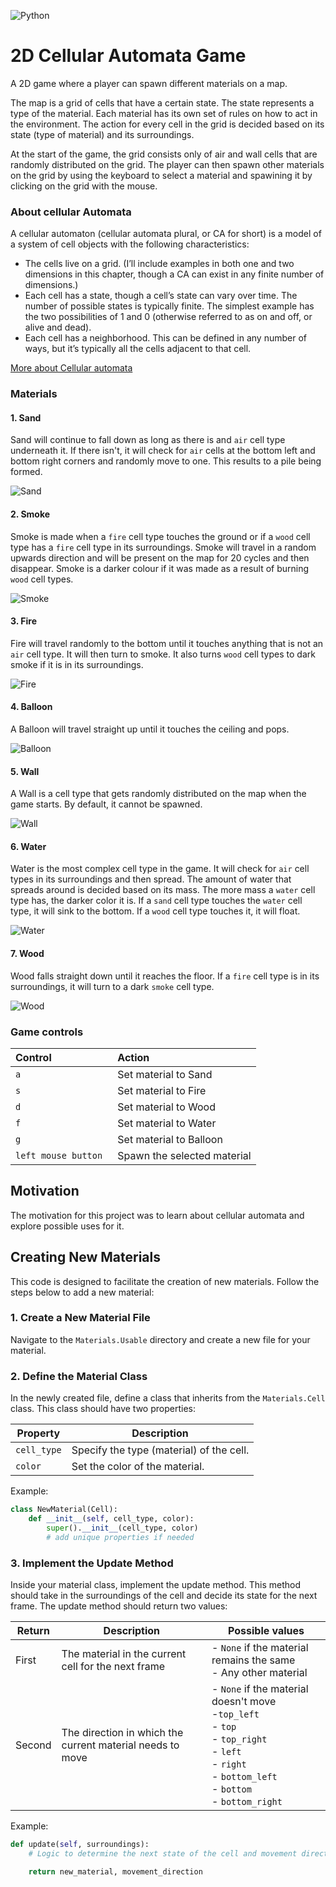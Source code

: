 ![Python](https://img.shields.io/badge/python-3670A0?style=for-the-badge&logo=python&logoColor=ffdd54)

# 2D Cellular Automata Game

A 2D game where a player can spawn different materials on a map.

The map is a grid of cells that have a certain state. The state represents a type of the material. Each material has its own set of rules on how to act in the environment. The action for every cell in the grid is decided based on its state (type of material) and its surroundings. 

At the start of the game, the grid consists only of air and wall cells that are randomly distributed on the grid. The player can then spawn other materials on the grid by using the keyboard to select a material and spawining it by clicking on the grid with the mouse.

### About cellular Automata

A cellular automaton (cellular automata plural, or CA for short) is a model of a system of cell objects with the following characteristics:

 - The cells live on a grid. (I’ll include examples in both one and two dimensions in this chapter, though a CA can exist in any finite number of dimensions.)
 - Each cell has a state, though a cell’s state can vary over time. The number of possible states is typically finite. The simplest example has the two possibilities of 1 and 0 (otherwise referred to as on and off, or alive and dead).
 - Each cell has a neighborhood. This can be defined in any number of ways, but it’s typically all the cells adjacent to that cell.

[More about Cellular automata](https://natureofcode.com/cellular-automata/#what-is-a-cellular-automaton)

### Materials
####  1. Sand
Sand will continue to fall down as long as there is and `air` cell type underneath it. If there isn't, it will check for `air` cells at the bottom left and bottom right corners and randomly move to one. This results to a pile being formed.

![Sand](https://github.com/StebihN/2dCellularAutomataGame/assets/121977112/af0d56b9-1f2b-41b8-8313-2892c58b30e4)

#### 2. Smoke
Smoke is made when a `fire` cell type touches the ground or if a `wood` cell type has a `fire` cell type in its surroundings. Smoke will travel in a random upwards direction and will be present on the map for 20 cycles and then disappear. Smoke is a darker colour if it was made as a result of burning `wood` cell types.

![Smoke](https://github.com/StebihN/2dCellularAutomataGame/assets/121977112/49142c74-7a21-40dc-b03a-a4f887a063a4)

#### 3. Fire
Fire will travel randomly to the bottom until it touches anything that is not an `air` cell type. It will then turn to smoke. It also turns `wood` cell types to dark smoke if it is in its surroundings.

![Fire](https://github.com/StebihN/2dCellularAutomataGame/assets/121977112/2868730e-ed17-4b46-b4b7-ad5512987b7b)

#### 4. Balloon
A Balloon will travel straight up until it touches the ceiling and pops.

![Balloon](https://github.com/StebihN/2dCellularAutomataGame/assets/121977112/a00d3e2c-17cf-4302-9ec8-c080f501fd90)

#### 5. Wall
A Wall is a cell type that gets randomly distributed on the map when the game starts. By default, it cannot be spawned.

![Wall](https://github.com/StebihN/2dCellularAutomataGame/assets/121977112/61977ec6-43eb-4206-9100-7fbb75ac0550)

#### 6. Water
Water is the most complex cell type in the game. It will check for `air` cell types in its surroundings and then spread. The amount of water that spreads around is decided based on its mass. The more mass a `water` cell type has, the darker color it is. If a `sand` cell type touches the `water` cell type, it will sink to the bottom. If a `wood` cell type touches it, it will float. 

![Water](https://github.com/StebihN/2dCellularAutomataGame/assets/121977112/134b7c45-72f4-4165-b156-0f33ff058a36)

#### 7. Wood
Wood falls straight down until it reaches the floor. If a `fire` cell type is in its surroundings, it will turn to a dark `smoke` cell type.

![Wood](https://github.com/StebihN/2dCellularAutomataGame/assets/121977112/b642d34a-e33d-456a-bd88-c49bcbfd5f6b)

### Game controls

| Control               | Action                       |
| :-------------------- | :--------------------------- |
| `a`                   |  Set material to Sand        |
| `s `                  |  Set material to Fire        |
| `d `                  |  Set material to Wood        |
| `f `                  |  Set material to Water       |
| `g `                  |  Set material to Balloon     |
| `left mouse button `  |  Spawn the selected material |

## Motivation

The motivation for this project was to learn about cellular automata and explore possible uses for it.


## Creating New Materials

This code is designed to facilitate the creation of new materials. Follow the steps below to add a new material:

### 1. Create a New Material File

Navigate to the `Materials.Usable` directory and create a new file for your material.

### 2. Define the Material Class

In the newly created file, define a class that inherits from the `Materials.Cell` class. This class should have two properties:

| Property    | Description                              |
|-------------|----------------------------------------- |
| `cell_type` | Specify the type (material) of the cell. |
| `color`     | Set the color of the material.           |

Example:
```python
class NewMaterial(Cell):
    def __init__(self, cell_type, color):
        super().__init__(cell_type, color)
        # add unique properties if needed
```

### 3. Implement the Update Method
Inside your material class, implement the update method. This method should take in the surroundings of the cell and decide its state for the next frame. The update method should return two values:


| Return    | Description                                               | Possible values                                                                                                                                                |
|-----------|---------------------------------------------------------- |--------------------------------------------------------------------------------------------------------------------------------------------------------------- |
| First     | The material in the current cell for the next frame       | - `None` if the material remains the same<br>- Any other material                                                                                              |
| Second    | The direction in which the current material needs to move | - `None` if the material doesn't move <br>-`top_left`<br>- `top`<br>- `top_right`<br>- `left`<br>- `right`<br>- `bottom_left`<br>- `bottom`<br>- `bottom_right`|

Example:
```python
def update(self, surroundings):
    # Logic to determine the next state of the cell and movement direction

    return new_material, movement_direction
```
